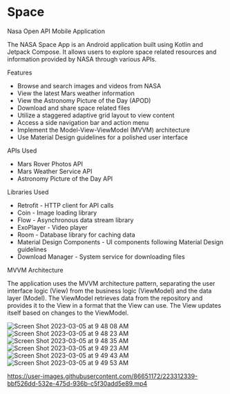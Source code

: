 # Space
Nasa Open API Mobile Application 


The NASA Space App is an Android application built using Kotlin and Jetpack Compose. It allows users to explore space related resources and information provided by NASA through various APIs.

Features

- Browse and search images and videos from NASA
- View the latest Mars weather information
- View the Astronomy Picture of the Day (APOD)
- Download and share space related files
- Utilize a staggered adaptive grid layout to view content
- Access a side navigation bar and action menu
- Implement the Model-View-ViewModel (MVVM) architecture
- Use Material Design guidelines for a polished user interface


APIs Used

- Mars Rover Photos API
- Mars Weather Service API
- Astronomy Picture of the Day API


Libraries Used

- Retrofit - HTTP client for API calls
- Coin - Image loading library
- Flow - Asynchronous data stream library
- ExoPlayer - Video player
- Room - Database library for caching data
- Material Design Components - UI components following Material Design guidelines
- Download Manager - System service for downloading files


MVVM Architecture

The application uses the MVVM architecture pattern, separating the user interface logic (View) from the business logic (ViewModel) and the data layer (Model). The ViewModel retrieves data from the repository and provides it to the View in a format that the View can use. The View updates itself based on changes to the ViewModel.



![Screen Shot 2023-03-05 at 9 48 08 AM](https://user-images.githubusercontent.com/86651172/222970986-df864b86-7498-4193-b148-540552d91b81.png)
![Screen Shot 2023-03-05 at 9 48 23 AM](https://user-images.githubusercontent.com/86651172/222970987-d37441fc-021a-45e1-882e-b62309e9a6d2.png)
![Screen Shot 2023-03-05 at 9 48 35 AM](https://user-images.githubusercontent.com/86651172/222970988-4fc75ae8-9618-4005-bdbf-9485f008a7c4.png)
![Screen Shot 2023-03-05 at 9 49 23 AM](https://user-images.githubusercontent.com/86651172/222970990-a7bb028e-532c-4af2-85a0-fba722ddfb0b.png)
![Screen Shot 2023-03-05 at 9 49 43 AM](https://user-images.githubusercontent.com/86651172/222970992-6cadb0c2-495b-4e6b-9cff-db4c1d0678e8.png)
![Screen Shot 2023-03-05 at 9 49 53 AM](https://user-images.githubusercontent.com/86651172/222970996-406a5a39-c566-4a6a-a6c7-c4cbdbc56dd1.png)


https://user-images.githubusercontent.com/86651172/223312339-bbf526dd-532e-475d-936b-c5f30add5e89.mp4


